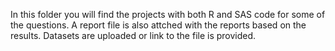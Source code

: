 In this folder you will find the projects with both R and SAS code for some of the questions. 
A report file is also attched with the reports based on the results.
Datasets are uploaded or link to the file is provided.
